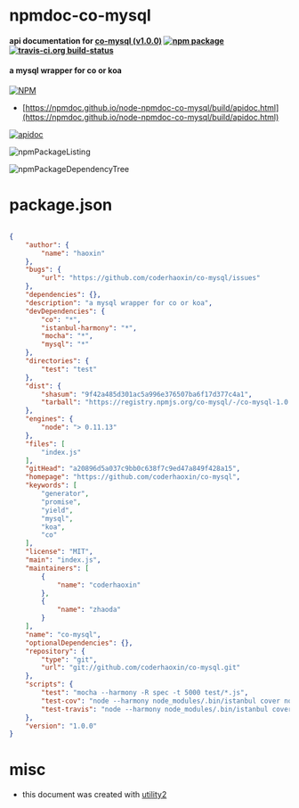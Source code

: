 # npmdoc-co-mysql

#### api documentation for  [co-mysql (v1.0.0)](https://github.com/coderhaoxin/co-mysql)  [![npm package](https://img.shields.io/npm/v/npmdoc-co-mysql.svg?style=flat-square)](https://www.npmjs.org/package/npmdoc-co-mysql) [![travis-ci.org build-status](https://api.travis-ci.org/npmdoc/node-npmdoc-co-mysql.svg)](https://travis-ci.org/npmdoc/node-npmdoc-co-mysql)

#### a mysql wrapper for co or koa

[![NPM](https://nodei.co/npm/co-mysql.png?downloads=true&downloadRank=true&stars=true)](https://www.npmjs.com/package/co-mysql)

- [https://npmdoc.github.io/node-npmdoc-co-mysql/build/apidoc.html](https://npmdoc.github.io/node-npmdoc-co-mysql/build/apidoc.html)

[![apidoc](https://npmdoc.github.io/node-npmdoc-co-mysql/build/screenCapture.buildCi.browser.%252Ftmp%252Fbuild%252Fapidoc.html.png)](https://npmdoc.github.io/node-npmdoc-co-mysql/build/apidoc.html)

![npmPackageListing](https://npmdoc.github.io/node-npmdoc-co-mysql/build/screenCapture.npmPackageListing.svg)

![npmPackageDependencyTree](https://npmdoc.github.io/node-npmdoc-co-mysql/build/screenCapture.npmPackageDependencyTree.svg)



# package.json

```json

{
    "author": {
        "name": "haoxin"
    },
    "bugs": {
        "url": "https://github.com/coderhaoxin/co-mysql/issues"
    },
    "dependencies": {},
    "description": "a mysql wrapper for co or koa",
    "devDependencies": {
        "co": "*",
        "istanbul-harmony": "*",
        "mocha": "*",
        "mysql": "*"
    },
    "directories": {
        "test": "test"
    },
    "dist": {
        "shasum": "9f42a485d301ac5a996e376507ba6f17d377c4a1",
        "tarball": "https://registry.npmjs.org/co-mysql/-/co-mysql-1.0.0.tgz"
    },
    "engines": {
        "node": "> 0.11.13"
    },
    "files": [
        "index.js"
    ],
    "gitHead": "a20896d5a037c9bb0c638f7c9ed47a849f428a15",
    "homepage": "https://github.com/coderhaoxin/co-mysql",
    "keywords": [
        "generator",
        "promise",
        "yield",
        "mysql",
        "koa",
        "co"
    ],
    "license": "MIT",
    "main": "index.js",
    "maintainers": [
        {
            "name": "coderhaoxin"
        },
        {
            "name": "zhaoda"
        }
    ],
    "name": "co-mysql",
    "optionalDependencies": {},
    "repository": {
        "type": "git",
        "url": "git://github.com/coderhaoxin/co-mysql.git"
    },
    "scripts": {
        "test": "mocha --harmony -R spec -t 5000 test/*.js",
        "test-cov": "node --harmony node_modules/.bin/istanbul cover node_modules/.bin/_mocha -- -R dot -t 5000 test/*.js",
        "test-travis": "node --harmony node_modules/.bin/istanbul cover node_modules/.bin/_mocha --report lcovonly -- -R dot -t 5000 test/*.js"
    },
    "version": "1.0.0"
}
```



# misc
- this document was created with [utility2](https://github.com/kaizhu256/node-utility2)
